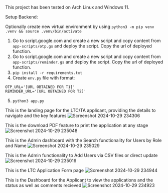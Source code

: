 This project has been tested on Arch Linux and Windows 11.

Setup Backend:

Optionally create new virtual environment by using `python3 -m pip venv .venv && source .venv/bin/activate`

1. Go to script.google.com and create a new script and copy content from `app-scripts/otp.gs` and deploy the script. Copy the url of deployed function.
2. Go to script.google.com and create a new script and copy content from `app-scripts/reminder.gs` and deploy the script. Copy the url of deployed function.
3. `pip install -r requirements.txt`
4. Create `env.py` file with format:
```
OTP_URL='[URL OBTAINED FOR T1]'
REMINDER_URL='[URL OBTAINED FOR T2]'
```
5. `python3 app.py`

This is the landing page for the LTC/TA applicant, providing the details to navigate and the key features
![Screenshot 2024-10-29 234306](https://github.com/user-attachments/assets/9bb42601-adc3-4ca1-a2d8-3767b2f6c086)

This is the download PDF feature to print the application at any stage 
![Screenshot 2024-10-29 235048](https://github.com/user-attachments/assets/9c43d6d5-5226-44df-975f-70d18de174fa)

This is the Admin dashboard with the Search functionality for Users by Role and Name
![Screenshot 2024-10-29 235029](https://github.com/user-attachments/assets/06335e38-cb76-4334-9d2c-ecae151dde3c)

This is the Admin functionality to Add Users via CSV files or direct update
![Screenshot 2024-10-29 235016](https://github.com/user-attachments/assets/13211ac2-84ff-4094-984d-12beb6e92864)

This is the LTC Application Form page
![Screenshot 2024-10-29 234944](https://github.com/user-attachments/assets/8bba4207-b912-4f73-8ada-dea08ddeea3d)

This is the Dashboard for the Applicant to view the applications and the status as well as comments recieved
![Screenshot 2024-10-29 234923](https://github.com/user-attachments/assets/0360a0c4-e275-40bf-8714-18430bc72129)






